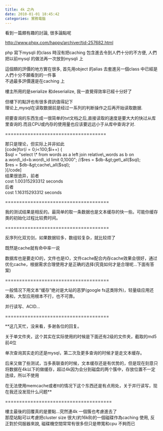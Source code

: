 ```yaml
---
title: 4k 之內
date: 2010-01-01 18:45:42
categories: 實務電腦
---
```


  
看到一篇頗有趣的討論, 很多論點呢  
  
http://www.phpx.com/happy/archiver/tid-257682.html  
  
php 寫下mysqli 的class 時沒有把caching 包含進去令到人們十分的不方便, 人們把以前mysql 的做法再一次放到mysqli 上  
  
這個類的評價的地方實在很多, 首先用object 的alias 去套進另一個class 中已經是人們十分不願看到的一件事  
不過最多評價還是在caching 上  
  
樓主所用的是serialize 和deserialize, 我一直覺得效率已經十分好了  
  
但樓下的點評也有很多資訊值得記下  
理论上,mysql在读取数据前是经过一系列的判断操作之后再开始读取数据.  
  
把要查询的东西生成一很简单的txt文档之后,直接读取的速度是要大大的快过从库里查询的.而且CPU或内存的使用量也应该要远远小于从库中查询才对.

====================================

那只是理论，但实际上并非如此  
\[code\]for($i=0;$i&lt;100;$i++) {  
 $sql = "select \* from words as a left join relative\_words as b on a.word\_id=b.word\_id limit 0,1000";  
 //$res = $db-&gt;get\_all($sql);  
 $res = $db-&gt;cache\_all($sql);  
}\[/code\]  
结果很诡异，前者  
cost 1.00315293312 seconds  
后者  
cost 1.16315293312 seconds

=====================================

我的测试结果是相反的。最简单的取一条数据也是文本缓存的快一些。可能你缓存类的初始化过程比较费时间。

=====================================

反序列化双刃剑，如果数据较多，数组较复杂，就比较烦了  
  
既然是cache就有命中率一说  
  
数据库也是要走IO的，文件也是IO，文件cache配合内存cache效果会很好，通过优化cache，根据需求合理使用才是正确的选择(究竟如何才是合理呢...下面有答案)

=====================================

一般情况下用文本“缓存”绝对是大站的恶梦(google fs这类除外)，轻量级应用还凑和，大型应用根本不行，也不可靠。  
  
并行读写、ACID...

=====================================

**这几天忙，没来看，多谢各位的回复。  
  
关于单文件夹，这个其实在实际使用的时候是下面还有2级的文件夹，截取的md5前4位  
  
单次查询其实走的还是mysql，第二次及更多查询的时候才是走文本缓存。  
  
后来又做了些测试，当多表联查的时候，文本缓存还是有优势的，但是现在刻意只将数据在4k以下的做缓存，超过4k因为会分到磁盘的两个簇中，存放位置不一定连续，所以不使用  
  
在无法使用memcache或者tt的情况下这个东西还是有点用处，关于并行读写，现在我还没发现什么问题** 

======================================  
  
樓主最後的回覆真的是要點...究然連4k 一個簇也考慮進去了  
那麼站點可以考慮把cluster size 很大(約16kB)的一個磁碟作為caching 使用, 反正對於伺服器來說, 磁碟機空間常常有很多但只是帶寬和cpu 不夠而已